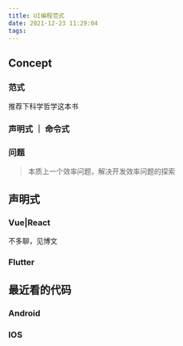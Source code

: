 ```yaml
---
title: UI编程范式
date: 2021-12-23 11:29:04
tags:
---
```

## Concept

### 范式
推荐下科学哲学这本书

### 声明式 ｜ 命令式

### 问题

> 本质上一个效率问题，解决开发效率问题的探索


## 声明式
### Vue|React
不多聊，见博文

### Flutter


## 最近看的代码

### Android


### IOS